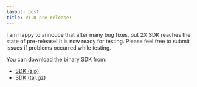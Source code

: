```yaml
---
layout: post
title: V1.0 pre-release!
---
```


I am happy to annouce that after many bug fixes, out 2X SDK reaches the state of pre-release! It is now ready for testing. Please feel free to submit issues if problems occurred while testing.

You can download the binary SDK from:

- [SDK (zip)](https://github.com/Shining3D/2XSDK/archive/v1.0.zip)
- [SDK (tar.gz)](https://github.com/Shining3D/2XSDK/archive/v1.0.tar.gz)